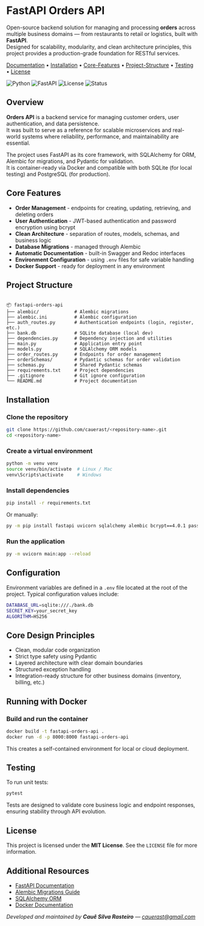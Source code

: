 # FastAPI Orders API

Open-source backend solution for managing and processing **orders** across multiple business domains — from restaurants to retail or logistics, built with **FastAPI**.  
Designed for scalability, modularity, and clean architecture principles, this project provides a production-grade foundation for RESTful services.

[Documentation](#documentation) • [Installation](#installation) • [Core-Features](#core-features) • [Project-Structure](#project-structure) • [Testing](#testing) • [License](#license)

![Python](https://img.shields.io/badge/Python-3.11+-blue.svg?style=flat-square&logo=python)
![FastAPI](https://img.shields.io/badge/FastAPI-0.110+-009688.svg?style=flat-square&logo=fastapi)
![License](https://img.shields.io/badge/license-MIT-green.svg?style=flat-square)
![Status](https://img.shields.io/badge/status-Active-success.svg?style=flat-square)


## Overview

**Orders API** is a backend service for managing customer orders, user authentication, and data persistence.  
It was built to serve as a reference for scalable microservices and real-world systems where reliability, performance, and maintainability are essential.

The project uses FastAPI as its core framework, with SQLAlchemy for ORM, Alembic for migrations, and Pydantic for validation.  
It is container-ready via Docker and compatible with both SQLite (for local testing) and PostgreSQL (for production).



## Core Features

- **Order Management** - endpoints for creating, updating, retrieving, and deleting orders  
- **User Authentication** - JWT-based authentication and password encryption using bcrypt  
- **Clean Architecture** - separation of routes, models, schemas, and business logic  
- **Database Migrations** - managed through Alembic  
- **Automatic Documentation** - built-in Swagger and Redoc interfaces  
- **Environment Configuration** - using `.env` files for safe variable handling  
- **Docker Support** - ready for deployment in any environment  



## Project Structure

```

📦 fastapi-orders-api
├── alembic/             # Alembic migrations
├── alembic.ini          # Alembic configuration
├── auth_routes.py       # Authentication endpoints (login, register, etc.)
├── bank.db              # SQLite database (local dev)
├── dependencies.py      # Dependency injection and utilities
├── main.py              # Application entry point
├── models.py            # SQLAlchemy ORM models
├── order_routes.py      # Endpoints for order management
├── orderSchemas/        # Pydantic schemas for order validation
├── schemas.py           # Shared Pydantic schemas
├── requirements.txt     # Project dependencies
├── .gitignore           # Git ignore configuration
└── README.md            # Project documentation

````



## Installation

### Clone the repository

```bash
git clone https://github.com/cauerast/<repository-name>.git
cd <repository-name>
````

### Create a virtual environment

```bash
python -m venv venv
source venv/bin/activate  # Linux / Mac
venv\Scripts\activate     # Windows
```

### Install dependencies

```bash
pip install -r requirements.txt
```

Or manually:

```bash
py -m pip install fastapi uvicorn sqlalchemy alembic bcrypt==4.0.1 passlib[bcrypt] python-jose[cryptography] python-dotenv python-multipart
```

### Run the application

```bash
py -m uvicorn main:app --reload
```

## Configuration

Environment variables are defined in a `.env` file located at the root of the project.
Typical configuration values include:

```bash
DATABASE_URL=sqlite:///./bank.db
SECRET_KEY=your_secret_key
ALGORITHM=HS256
```

## Core Design Principles

* Clean, modular code organization
* Strict type safety using Pydantic
* Layered architecture with clear domain boundaries
* Structured exception handling
* Integration-ready structure for other business domains (inventory, billing, etc.)


## Running with Docker

### Build and run the container

```bash
docker build -t fastapi-orders-api .
docker run -d -p 8000:8000 fastapi-orders-api
```

This creates a self-contained environment for local or cloud deployment.



## Testing

To run unit tests:

```bash
pytest
```

Tests are designed to validate core business logic and endpoint responses, ensuring stability through API evolution.


## License

This project is licensed under the **MIT License**.
See the `LICENSE` file for more information.


## Additional Resources

* [FastAPI Documentation](https://fastapi.tiangolo.com/)
* [Alembic Migrations Guide](https://alembic.sqlalchemy.org/en/latest/)
* [SQLAlchemy ORM](https://docs.sqlalchemy.org/)
* [Docker Documentation](https://docs.docker.com/)


*Developed and maintained by **Cauê Silva Rasteiro** — [cauerast@gmail.com](mailto:cauerast@gmail.com)*
